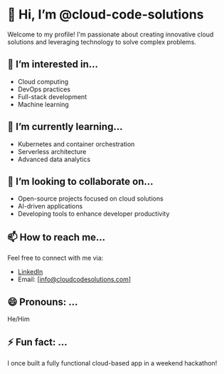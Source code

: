 # 👋 Hi, I’m @cloud-code-solutions

Welcome to my profile! I'm passionate about creating innovative cloud solutions and leveraging technology to solve complex problems.

## 👀 I’m interested in...
- Cloud computing
- DevOps practices
- Full-stack development
- Machine learning

## 🌱 I’m currently learning...
- Kubernetes and container orchestration
- Serverless architecture
- Advanced data analytics

## 💞️ I’m looking to collaborate on...
- Open-source projects focused on cloud solutions
- AI-driven applications
- Developing tools to enhance developer productivity

## 📫 How to reach me...
Feel free to connect with me via:
- [LinkedIn](https://in.linkedin.com/in/devashish-soni-62117120b)
- Email: [info@cloudcodesolutions.com]

## 😄 Pronouns: ...
He/Him

## ⚡ Fun fact: ...
I once built a fully functional cloud-based app in a weekend hackathon!
